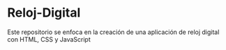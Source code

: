 # Reloj-Digital
Este repositorio se enfoca en la creación de una aplicación de reloj digital con HTML, CSS y JavaScript 
